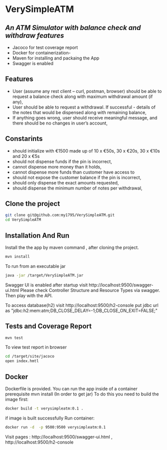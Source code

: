 # VerySimpleATM
## _An ATM Simulator with balance check and withdraw features_


- Jacoco for test coverage report
- Docker for containerization- 
- Maven for installing and packaing the App
- Swagger is enabled 
## Features

-	User (assume any rest client – curl, postman, browser) should be able to request a balance check along with maximum withdrawal amount (if any),
-	User should be able to request a withdrawal. If successful - details of the notes that would be dispensed along with remaining balance,
-	If anything goes wrong, user should receive meaningful message, and there should be no changes in user’s account,

## Constarints 
-	should initialize with €1500 made up of 10 x €50s, 30 x €20s, 30 x €10s and 20 x €5s
-	should not dispense funds if the pin is incorrect,
-	cannot dispense more money than it holds,
-	cannot dispense more funds than customer have access to
-	should not expose the customer balance if the pin is incorrect,
-	should only dispense the exact amounts requested,
-	should dispense the minimum number of notes per withdrawal,

## 
## Clone the project
```sh
git clone git@github.com:my1795/VerySimpleATM.git 
cd VerySimpleATM
```
## Installation And Run 

Install the the app by maven command , after cloning the project.

```sh
mvn install
```

To run from an executable jar 

```sh
java -jar /target/VerySimpleATM.jar
```
Swagger UI is enabled after startup visit http://localhost:9500/swagger-ui.html 
Please check Controller Structure and Resource Types via swagger. Then play with the API.

To access database(h2) visit http://localhost:9500/h2-console 
put jdbc url as "jdbc:h2:mem:atm;DB_CLOSE_DELAY=-1;DB_CLOSE_ON_EXIT=FALSE;"
## Tests and Coverage Report
```sh
mvn test
```
To view test report in browser
```sh
cd /target/site/jacoco
open index.hmtl
```
## Docker
Dockerfile is provided. You can run the app inside of a container 
prerequisite mvn install (In order to get jar)
To do this you need to build the image first:
```sh
docker build -t verysimpleatm:0.1 . 
```
if image is built successfully Run container: 
```sh
docker run -d  -p 9500:9500 verysimpleatm:0.1 
```
Visit pages : http://localhost:9500/swagger-ui.html , http://localhost:9500/h2-console



